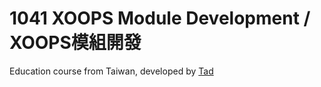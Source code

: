 # 1041 XOOPS Module Development / XOOPS模組開發

Education course from Taiwan, developed by [Tad](http://www.tad0616.net)